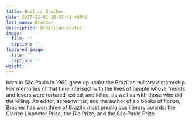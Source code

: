 ```yaml
---
title: Beatriz Bracher
date: 2017-11-01 16:47:41 +0000
last_name: Bracher
description: Brazilian writer
image:
  file: ''
  caption: ''
featured_image:
  file: ''
  caption: ''
weight:
---
```

born in São Paulo in 1961, grew up under the Brazilian military dictatorship. Her memories of that time intersect with the lives of people whose friends and lovers were tortured, exiled, and killed, as well as with those who did the killing. An editor, screenwriter, and the author of six books of fiction, Bracher has won three of Brazil’s most prestigious literary awards: the Clarice Lispector Prize, the Rio Prize, and the São Paulo Prize.
